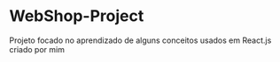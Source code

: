 # WebShop-Project
Projeto focado no aprendizado de alguns conceitos usados em React.js criado por mim
